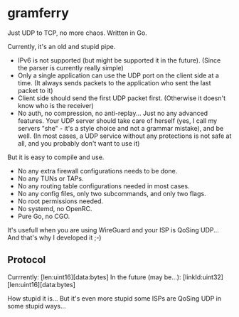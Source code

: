 <!--
 * @Author: FunctionSir
 * @License: AGPLv3
 * @Date: 2025-09-02 12:56:50
 * @LastEditTime: 2025-09-02 17:30:28
 * @LastEditors: FunctionSir
 * @Description: -
 * @FilePath: /gramferry/README.md
-->

# gramferry

Just UDP to TCP, no more chaos. Written in Go.

Currently, it's an old and stupid pipe.

- IPv6 is not supported (but might be supported it in the future). (Since the parser is currently really simple)
- Only a single application can use the UDP port on the client side at a time. (It always sends packets to the application who sent the last packet to it)
- Client side should send the first UDP packet first. (Otherwise it doesn't know who is the receiver)
- No auth, no compression, no anti-replay... Just no any advanced features. Your UDP server should take care of herself (yes, I call my servers "she" - it's a style choice and not a grammar mistake), and be well. (In most cases, a UDP service without any protections is not safe at all, and you probably don't want to use it)

But it is easy to compile and use.

- No any extra firewall configurations needs to be done.
- No any TUNs or TAPs.
- No any routing table configurations needed in most cases.
- No any config files, only two subcommands, and only two flags.
- No root permissions needed.
- No systemd, no OpenRC.
- Pure Go, no CGO.

It's usefull when you are using WireGuard and your ISP is QoSing UDP... And that's why I developed it ;-)

## Protocol

Currrently: \[len:uint16\]\[data:bytes\]
In the future (may be...): \[linkId:uint32\]\[len:uint16\]\[data:bytes\]

How stupid it is... But it's even more stupid some ISPs are QoSing UDP in some stupid ways...
